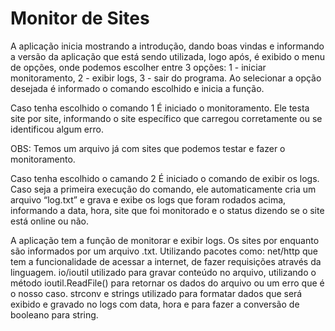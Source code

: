 # Monitor de Sites

A aplicação inicia mostrando a introdução, dando boas vindas e informando a versão da aplicação que está sendo utilizada, logo após, é exibido o menu de opções, onde podemos escolher entre 3 opções: 1 - iniciar monitoramento, 2 - exibir logs, 3 - sair do programa. Ao selecionar a opção desejada é informado o comando escolhido e inicia a função. 

Caso tenha escolhido o comando 1
É iniciado o monitoramento. Ele testa site por site,  informando o site específico que carregou corretamente ou se identificou algum erro. 

OBS: Temos um arquivo já com sites que podemos testar e fazer o monitoramento. 

Caso tenha escolhido o camando 2
É iniciado o comando de exibir os logs. Caso seja a primeira execução do comando, ele automaticamente cria um arquivo “log.txt” e grava e exibe os logs que foram rodados acima, informando a data, hora, site que foi monitorado e o status dizendo se o site está online ou não. 


A aplicação tem a função de monitorar e exibir logs. Os sites por enquanto são informados por um arquivo .txt. Utilizando pacotes como: net/http que tem a funcionalidade de acessar a internet, de fazer requisições através da linguagem. io/ioutil utilizado para gravar conteúdo no arquivo, utilizando o método ioutil.ReadFile() para retornar os dados do arquivo ou um erro que é o nosso caso. strconv e strings utilizado para formatar dados que será exibido e gravado no logs com data, hora e para fazer a conversão de booleano para string. 
